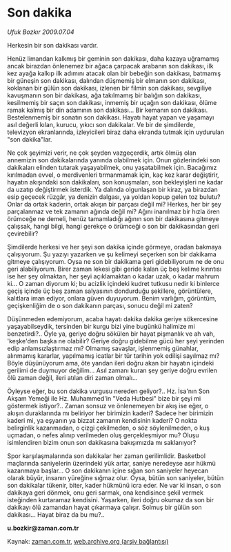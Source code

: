 # Son dakika

*Ufuk Bozkır 2009.07.04*

<tr><td class="metin" colspan="2" style="padding-top: 20px; padding-left: 5px; padding-right: 10px;">Herkesin bir son dakikası vardır.</td></tr><tr><td class="metin" colspan="2" style="padding-top: 20px; padding-left: 5px; padding-right: 10px;"><p>Henüz limandan kalkmış bir geminin son dakikası, daha kazaya uğramamış ancak birazdan önlenemez bir ağaca çarpacak arabanın son dakikası, ilk kez ayağa kalkıp ilk adımını atacak olan bir bebeğin son dakikası, batmamış bir güneşin son dakikası, dalından düşmemiş bir elmanın son dakikası, koklanan bir gülün son dakikası, izlenen bir filmin son dakikası, sevgiliye kavuşmanın son bir dakikası, ağa takılmamış bir balığın son dakikası, kesilmemiş bir saçın son dakikası, inmemiş bir uçağın son dakikası, ölüme ramak kalmış bir din adamının son dakikası... Bir kemanın son dakikası. Bestelenmemiş bir sonatın son dakikası. Hayatı hayat yapan ve yaşamayı asıl değerli kılan, kurucu, yıkıcı son dakikalar. Ve bir de şimdilerde, televizyon ekranlarında, izleyicileri biraz daha ekranda tutmak için uydurulan "son dakika"lar.
<p>Ne çok şeyimizi verir, ne çok şeyden vazgeçerdik, artık ölmüş olan annemizin son dakikalarında yanında olabilmek için. Onun gözlerindeki son dakikaları elinden tutarak yaşayabilmek, onu yaşatabilmek için. Bacağımız kırılmadan evvel, o merdivenleri tırmanmamak için, kaç kez karar değiştirir, hayatın akışındaki son dakikaları, son konuşmaları, son bekleyişleri ne kadar da uzatıp değiştirmek isterdik. Ya dalında olgunlaşan bir kiraz, ya birazdan esip geçecek rüzgâr, ya denizin dalgası, ya yoldan kopup gelen toz bulutu? Onlar da ortak kaderin, ortak akışın bir parçası değil mi? Herkes, her bir şey parçalanmaz ve tek zamanın ağında değil mi? Ağını inanılmaz bir hızla ören örümceğe ne demeli, henüz tamamladığı ağının son bir dakikasına gitmeye çalışsak, hangi bilgi, hangi gerekçe o örümceği o son bir dakikasından geri çevirebilir?
<p>Şimdilerde herkesi ve her şeyi son dakika içinde görmeye, oradan bakmaya çalışıyorum. Şu yazıyı yazarken ve şu kelimeyi seçerken son bir dakikama gitmeye çalışıyorum. Oysa ne son bir dakikama geri gidebiliyorum ne de onu geri alabiliyorum. Birer zaman lekesi gibi geride kalan üç beş kelime kırıntısı ise her şey olmaktan, her şeyi açıklamaktan o kadar uzak, o kadar mahrum ki... O zaman diyorum ki; bu acizlik içindeki kudret tutkusu nedir ki binlerce geçiş içinde üç beş zaman salyasının dondurduğu şekillere, görüntülere, kalıtlara iman ediyor, onlara güven duyuyorum. Benim varlığım, görüntüm, geçişkenliğim de o son dakikanın parçası, sonucu değil mi zaten?
<p>Düşünmeden edemiyorum, acaba hayatı dakika dakika geriye sökercesine yaşayabilseydik, tersinden bir kurgu bizi yine bugünkü halimize mi benzetirdi?.. Öyle ya, geriye doğru sökülen bir hayat pişmanlık ve ah vah, 'keşke'den başka ne olabilir? Geriye doğru gidebilme gücü her şeyi yerinden edip anlamsızlaştırmaz mı? Olmamış savaşlar, işlenmemiş günahlar, alınmamış kararlar, yapılmamış icatlar bir tür tarihin yok edilişi sayılmaz mı? Böyle düşünüyorum ama, öte yandan ileri doğru akan bir hayatın içindeki gerilimi de duymuyor değilim... Asıl zamanı kuran şey geriye doğru evrilen ölü zaman değil, ileri atılan diri zaman olmalı...
<p>Öyleyse eğer, bu son dakika vurgusu nereden geliyor?.. Hz. İsa'nın Son Akşam Yemeği ile Hz. Muhammed'in "Veda Hutbesi" bize bir şeyi mi göstermek istiyor?.. Zaman sonsuz ve önlenemeyen bir akış ise eğer, o akışın duraklarında mı beliriyor her birimizin kaderi? Sadece her birimizin kaderi mi, ya eşyanın ya bizzat zamanın kendisinin kaderi? O nokta belirginlik kazanmadan, o çizgi çekilmeden, o söz söylenilmeden, o kuş uçmadan, o nefes alınıp verilmeden oluş gerçekleşmiyor mu? Oluşu isimlendiren bizim onun son dakikasına bakışımızda mı saklanıyor?
<p>Spor karşılaşmalarında son dakikalar her zaman gerilimlidir. Basketbol maçlarında saniyelerin üzerindeki yük artar, saniye neredeyse asır hükmü kazanmaya başlar... O son dakikanın içine sığan son saniyeler heyecan olarak büyür, insanın yüreğine sığmaz olur. Oysa, bütün son saniyeler, bütün son dakikalar tükenir, biter, kader hükmünü icra eder. Ne var ki insan, o son dakikaya geri dönmek, onu geri sarmak, ona kendisince şekil vermek isteğinden kurtaramaz kendisini. Yaşarken, ileri doğru okumaz da son bir dakikayı ölü zamandan hayat çıkarmaya çalışır. Solmuş bir gülün son dakikası... Hayat biraz da bu mu?..
<p><b>u.bozkir@zaman.com.tr</b><br/></p></p></p></p></p></p></p></td></tr>

Kaynak: [zaman.com.tr](http://zaman.com.tr/yazar.do?yazino=865686), [web.archive.org (arşiv bağlantısı)](http://web.archive.org/web/20090708001215/http://www.zaman.com.tr:80/yazar.do?yazino=865686)
